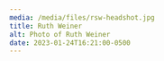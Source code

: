 ```yaml
---
media: /media/files/rsw-headshot.jpg
title: Ruth Weiner
alt: Photo of Ruth Weiner
date: 2023-01-24T16:21:00-0500
---
```

